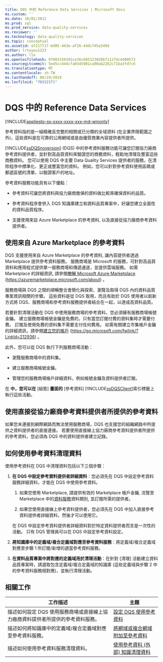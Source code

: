```yaml
---
title: DQS 中的 Reference Data Services | Microsoft Docs
ms.custom: ''
ms.date: 10/01/2012
ms.prod: sql
ms.prod_service: data-quality-services
ms.reviewer: ''
ms.technology: data-quality-services
ms.topic: conceptual
ms.assetid: ef217717-6d05-443e-af26-44dc745a349d
author: lrtoyou1223
ms.author: lle
ms.openlocfilehash: 97003159192ce36c685323028b7112fdc4d00573
ms.sourcegitcommit: 5e45cc444cfa0345901ca00ab2262c71ba3fd7c6
ms.translationtype: MT
ms.contentlocale: zh-TW
ms.lasthandoff: 08/29/2019
ms.locfileid: "70152371"
---
```

# <a name="reference-data-services-in-dqs"></a>DQS 中的 Reference Data Services

[!INCLUDE[appliesto-ss-xxxx-xxxx-xxx-md-winonly](../includes/appliesto-ss-xxxx-xxxx-xxx-md-winonly.md)]

  參考資料指的是一組精確且完整的相關或已分類的全域資料 (在企業界限範圍之外)，這些資料是在可靠的公用網域或是由優質商業內容提供者所提供。  
  
 [!INCLUDE[ssDQSnoversion](../includes/ssdqsnoversion-md.md)] (DQS) 中的參考資料服務功能可讓您訂閱協力廠商參考資料提供者，並針對高品質資料來驗證您的商務資料，輕鬆地清理及豐富這些商務資料。 您可以使用 DQS 中主要 Data Quality Services 提供者的服務，在清除程序中標準化、更正或豐富您的資料。 例如，您可以針對參考資料使用區碼或郵遞區號的清單，以驗證客戶的地址。  
  
 參考資料服務功能具有以下優點：  
  
-   參考資料可讓您將資料與協力廠商擔保的資料做比較來確保資料的品質。  
  
-   參考資料程序會併入 DQS 知識庫建立和資料品質專案中，好讓您建立全面性的資料品質程序。  
  
-   支援使用來自 Azure Marketplace 的參考資料, 以及直接從協力廠商參考資料提供者。  
  
##  <a name="Marketplace"></a>使用來自 Azure Marketplace 的參考資料  
 DQS 支援使用來自 Azure Marketplace 的參考資料, 讓內容提供者透過 Marketplace 提供參考資料服務。 服務商場是 Microsoft 的服務，可針對高品質資料和應用程式提供單一服務商場和傳遞通道，並提供雲端服務。 如需 Marketplace 的詳細資訊, 請參閱[瞭解 Microsoft Azure Marketplace](https://azuremarketplace.microsoft.com/about) (https://azuremarketplace.microsoft.com/about) 。
  
 服務商場與 DQS 之間的順暢整合會簡化與探索、瀏覽及取得 DQS 內的資料品質專案資訊相關的步驟。 這些資料是從 DQS 取用，而且有助於 DQS 使用者以創新方式將 DQS、服務商場和參考資料服務提供者結合在一起，以達成高資料品質。  
  
 若要針對清理活動在 DQS 中使用服務商場的參考資料，您必須擁有服務商場帳號金鑰。 建立服務商場帳號金鑰是免費的，只有當您訂閱付費的資料集時才需要付費。 訂閱及使用免費的資料集不需要支付任何費用。 如需有關建立市集帳戶金鑰的詳細資訊，請參閱[建立您的帳戶](https://go.microsoft.com/fwlink/?LinkId=212936) (https://go.microsoft.com/fwlink/?LinkId=212936) 。  
  
 此外，您可以從 DQS 執行下列服務商場活動：  
  
-   瀏覽服務商場中的資料集。  
  
-   建立服務商場帳號金鑰。  
  
-   管理您的服務商場帳戶詳細資料，例如帳號金鑰及資料提供者訂閱。  
  
 在 **中，您可以在** [組態] **畫面的** [參考資料] [!INCLUDE[ssDQSClient](../includes/ssdqsclient-md.md)]索引標籤上執行這些活動。  
  
##  <a name="Direct"></a> 使用直接從協力廠商參考資料提供者所提供的參考資料  
 如果您未連接到網際網路而無法使用服務商場，DQS 也支援您的組織網路中所提供之資料提供者的直接連接。 若要使用直接線上協力廠商參考資料提供者所提供的參考資料，您必須為 DQS 中的資料提供者建立記錄。  
  
##  <a name="HowToCleanse"></a> 如何使用參考資料清理資料  
 使用參考資料在 DQS 中清理資料包括以下三個步驟：  
  
1.  **在 DQS 中設定參考資料提供者詳細資料**：您必須先在 DQS 中設定參考資料服務詳細資料，才能在 DQS 中使用參考資料。  
  
    1.  如果您使用 Marketplace, 請提供有效的 Marketplace 帳戶金鑰, 流覽至 Marketplace 中的[資料服務](https://azuremarketplace.microsoft.com/marketplace/apps/category/azure-active-directory-apps?page=1&subcategories=data-services)資料類別, 並訂閱所需的提供者。  
  
    2.  如果您使用直接線上參考資料提供者，您必須先在 DQS 中加入直接參考資料提供者詳細資料，然後才可以使用它。  
  
     在 DQS 中設定參考資料提供者詳細資料對於特定資料提供者而言是一次性的活動。 只有 DQS 管理員可以在 DQS 中設定參考資料設定。  
  
2.  **將知識庫中的定義域/複合定義域對應至參考資料服務**：將定義域/複合定義域對應至步驟 1 所訂閱/新增的適當參考資料服務。  
  
3.  **在資料品質專案中將對應的定義域用於清理活動**：在針對 [清理] 活動建立資料品質專案時，請選取包含定義域/複合定義域的知識庫 (這些定義域與步驟 2 中的參考資料服務相對應)，並執行清理活動。  
  
## <a name="related-tasks"></a>相關工作  
  
|工作描述|主題|  
|----------------------|-----------|  
|描述如何設定 DQS 使用服務商場或直接線上協力廠商資料提供者所提供的參考資料服務。|[設定 DQS 使用參考資料](../data-quality-services/configure-dqs-to-use-reference-data.md)|  
|描述如何將知識庫中的定義域/複合定義域對應至參考資料服務。|[將網域或複合網域附加至參考資料](../data-quality-services/attach-domain-or-composite-domain-to-reference-data.md)|  
|描述如何使用參考資料服務清理資料。|[使用參考資料 &#40;外部&#41; 知識清理資料](../data-quality-services/cleanse-data-using-reference-data-external-knowledge.md)|  
  
  
